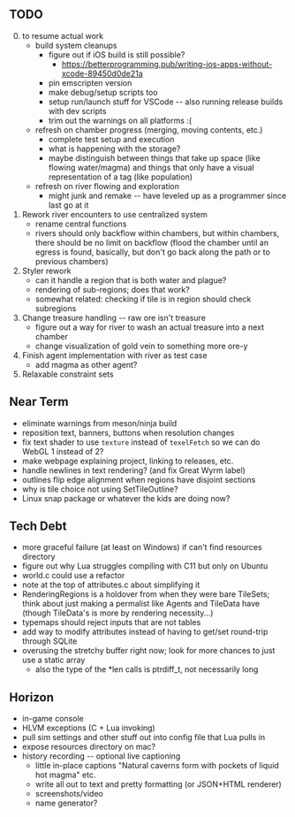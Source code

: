 ## TODO
0. to resume actual work
    - build system cleanups
        - figure out if iOS build is still possible? 
            - https://betterprogramming.pub/writing-ios-apps-without-xcode-89450d0de21a
        - pin emscripten version
        - make debug/setup scripts too
        - setup run/launch stuff for VSCode -- also running release builds with dev scripts
        - trim out the warnings on all platforms :(
    - refresh on chamber progress (merging, moving contents, etc.)
        - complete test setup and execution
        - what is happening with the storage? 
        - maybe distinguish between things that take up space (like flowing water/magma) and things that only have a visual representation of a tag (like population)
    - refresh on river flowing and exploration
        - might junk and remake -- have leveled up as a programmer since last go at it
1. Rework river encounters to use centralized system
    - rename central functions
    - rivers should only backflow within chambers, but within chambers, there should be no limit on backflow (flood the chamber until an egress is found, basically, but don't go back along the path or to previous chambers)
2. Styler rework
    - can it handle a region that is both water and plague?
    - rendering of sub-regions; does that work?
    - somewhat related: checking if tile is in region should check subregions
3. Change treasure handling -- raw ore isn't treasure
    - figure out a way for river to wash an actual treasure into a next chamber
    - change visualization of gold vein to something more ore-y
4. Finish agent implementation with river as test case
    - add magma as other agent?
5. Relaxable constraint sets

## Near Term
* eliminate warnings from meson/ninja build
* reposition text, banners, buttons when resolution changes 
* fix text shader to use `texture` instead of `texelFetch` so we can do WebGL 1 instead of 2?
* make webpage explaining project, linking to releases, etc.
* handle newlines in text rendering? (and fix Great Wyrm label)
* outlines flip edge alignment when regions have disjoint sections
* why is tile choice not using SetTileOutline?
* Linux snap package or whatever the kids are doing now?

## Tech Debt
* more graceful failure (at least on Windows) if can't find resources directory
* figure out why Lua struggles compiling with C11 but only on Ubuntu
* world.c could use a refactor
* note at the top of attributes.c about simplifying it
* RenderingRegions is a holdover from when they were bare TileSets; think about just making a permalist like Agents and TileData have (though TileData's is more by rendering necessity...)
* typemaps should reject inputs that are not tables
* add way to modify attributes instead of having to get/set round-trip through SQLite
* overusing the stretchy buffer right now; look for more chances to just use a static array
    - also the type of the *len calls is ptrdiff_t, not necessarily long

## Horizon
* in-game console
* HLVM exceptions (C + Lua invoking)
* pull sim settings and other stuff out into config file that Lua pulls in
* expose resources directory on mac?
* history recording -- optional live captioning
    - little in-place captions "Natural caverns form with pockets of liquid hot magma" etc.
    - write all out to text and pretty formatting (or JSON+HTML renderer)
    - screenshots/video
    - name generator?
